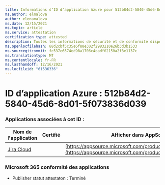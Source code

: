 ```yaml
---
title: Informations d’ID d’application Azure pour 512b84d2-5840-45d6-8d01-5f073836d039
ms.author: elmalova
author: elenamalova
ms.date: 12/15/2021
ms.topic: article
ms.service: attestation
certification_type: attested
description: Toutes les informations de sécurité et de conformité disponibles pour 512b84d2-5840-45d6-8d01-5f073836d039.
ms.openlocfilehash: 88d2cbf5c35e6f88e302f2983210e26b3d3b1533
ms.sourcegitcommit: fc537c6574ed98a1706c4cadf02150a2f3e1137c
ms.translationtype: MT
ms.contentlocale: fr-FR
ms.lasthandoff: 12/16/2021
ms.locfileid: "61536336"
---
```

# <a name="azure-app-id-512b84d2-5840-45d6-8d01-5f073836d039"></a>ID d’application Azure : 512b84d2-5840-45d6-8d01-5f073836d039


### <a name="apps-associated-with-this-id"></a>Applications associées à cet ID :
| **Nom de l'application** | **Certifié** | **Afficher dans AppSource** |
|--------------|---------------|-----------------------|
| [Jira Cloud](https://docs.microsoft.com/microsoft-365-app-certification/forward/WA200002140) |  | [https://appsource.microsoft.com/product/office/WA200002140](https://appsource.microsoft.com/product/office/WA200002140) |

### <a name="microsoft-365-app-compliance-status"></a>Microsoft 365 conformité des applications
- Publisher statut attestaton : Terminé
